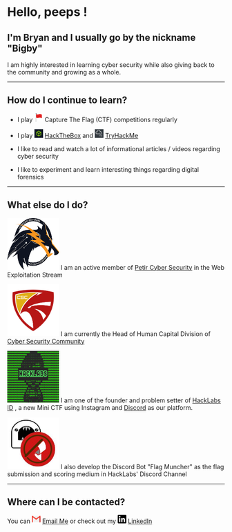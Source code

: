 # Hello, peeps !

## I'm Bryan and I usually go by the nickname "Bigby"

I am highly interested in learning cyber security while also giving back to the community and growing as a whole.

---

## How do I continue to learn?

- I play <img src="image/flag.png"  alt="flag" width="20px" height="20px"> Capture The Flag (CTF) competitions regularly

- I play <img src="image/hackthebox.jpg"  alt="htb" width="20px" height="20px"> [HackTheBox](https://www.hackthebox.eu/home/users/profile/168660) and <img src="image/tryhackme.jpg"  alt="thm" width="20px" height="20px"> [TryHackMe](https://tryhackme.com/) 

- I like to read and watch a lot of informational articles / videos regarding cyber security

- I like to experiment and learn interesting things regarding digital forensics

---

## What else do I do?

<img src="image/petir.jpg"  alt="petir" width="120px" height="120px">     I am an active member of [Petir Cyber Security](https://petircysec.com/) in the Web Exploitation Stream

<img src="image/csc.jpg" alt="csc" width="120px" height="120px">     I am currently the Head of Human Capital Division of [Cyber Security Community](https://student-activity.binus.ac.id/csc/)

<img src="image/hacklabs.jpg" alt="hacklabs" width="120px" height="120px">     I am one of the founder and problem setter of [HackLabs ID](https://www.instagram.com/hacklabs.id/) , a new Mini CTF using Instagram and [Discord](https://discord.gg/thGvzse) as our platform.

<img src="image/flagmuncher.jpg" alt="flagmuncher" width="120px" height="120px">     I also develop the Discord Bot "Flag Muncher" as the flag submission and scoring medium in HackLabs' Discord Channel

---

## Where can I be contacted?

You can <img src="image/gmail.png"  alt="gmail" width="20px" height="20px"> [Email Me](mailto:lee.bryanmitchell@gmail.com) or check out my <img src="image/linkedin.png"  alt="linkedin" width="20px" height="20px"> [LinkedIn](https://www.linkedin.com/in/bryan-mitchell-lee-14b0871b0/)